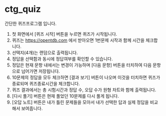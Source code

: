 # ctg_quiz

간단한 퀴즈프로그램 입니다.

1. 첫 화면에서 [퀴즈 시작] 버튼을 누르면 퀴즈가 시작됩니다.
2. 퀴즈는 https://opentdb.com 에서 받아오면 1번문제 시작과 함께 시간을 체크합니다.
3. 선택지(4개)는 랜덤으로 출력됩니다.
4. 정답을 선택함과 동시에 정답여부를 확인할 수 있습니다.
5. 정답은 현재 문항 내에서는 변경이 가능하며 [다음 문항] 버튼을 터치하여 다음 문항으로 넘어가면 저장됩니다.
6. 10문제의 정답을 모두 체크하면 [결과 보기] 버튼이 나오며 이것을 터치하면 퀴즈가 종료되며 퀴즈종료시간을 체크합니다.
7. 퀴즈 결과에서는 총 시험시간과 정답 수, 오답 수가 원형 차트와 함께 출력됩니다.
8. [다시 풀기] 버튼은 현재 풀었던 10문제를 다시 풀게 됩니다.
9. [오답 노트] 버튼은 내가 틀린 문제들을 모아서 내가 선택한 답과 실제 정답을 비교해서 보여줍니다.
